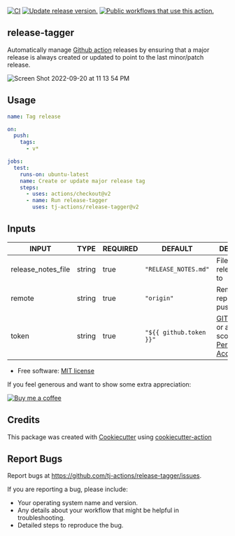 [![CI](https://github.com/tj-actions/release-tagger/workflows/CI/badge.svg)](https://github.com/tj-actions/release-tagger/actions?query=workflow%3ACI)
[![Update release version.](https://github.com/tj-actions/release-tagger/workflows/Update%20release%20version./badge.svg)](https://github.com/tj-actions/release-tagger/actions?query=workflow%3A%22Update+release+version.%22)
[![Public workflows that use this action.](https://img.shields.io/endpoint?url=https%3A%2F%2Fused-by.vercel.app%2Fapi%2Fgithub-actions%2Fused-by%3Faction%3Dtj-actions%2Frelease-tagger%26badge%3Dtrue)](https://github.com/search?o=desc\&q=tj-actions+release-tagger+path%3A.github%2Fworkflows+language%3AYAML\&s=\&type=Code)

## release-tagger

Automatically manage [Github action](https://docs.github.com/en/actions/creating-actions) releases by ensuring that a major release is always created or updated to point to the last minor/patch release.

![Screen Shot 2022-09-20 at 11 13 54 PM](https://user-images.githubusercontent.com/17484350/191419709-d13f6d43-91af-4209-95de-9a88d4e70d86.png)

## Usage

```yaml
name: Tag release

on:
  push:
    tags:
      - v*

jobs:
  test:
    runs-on: ubuntu-latest
    name: Create or update major release tag
    steps:
      - uses: actions/checkout@v2
      - name: Run release-tagger
        uses: tj-actions/release-tagger@v2
```

## Inputs

<!-- AUTO-DOC-INPUT:START - Do not remove or modify this section -->

|       INPUT        |  TYPE  | REQUIRED |         DEFAULT         |                                                                                                                                                    DESCRIPTION                                                                                                                                                     |
|--------------------|--------|----------|-------------------------|--------------------------------------------------------------------------------------------------------------------------------------------------------------------------------------------------------------------------------------------------------------------------------------------------------------------|
| release\_notes\_file | string | true     | `"RELEASE_NOTES.md"`    | File to write release notes<br>to                                                                                                                                                                                                                                                                                  |
| remote             | string | true     | `"origin"`              | Remote repository to push to<br>                                                                                                                                                                                                                                                                                   |
| token              | string | true     | `"${{ github.token }}"` | [GITHUB\_TOKEN](https://docs.github.com/en/free-pro-team@latest/actions/reference/authentication-in-a-workflow#using-the-github_token-in-a-workflow) or a repo scoped<br>[Personal Access Token](https://docs.github.com/en/free-pro-team@latest/github/authenticating-to-github/creating-a-personal-access-token) |

<!-- AUTO-DOC-INPUT:END -->

*   Free software: [MIT license](LICENSE)

If you feel generous and want to show some extra appreciation:

[![Buy me a coffee][buymeacoffee-shield]][buymeacoffee]

[buymeacoffee]: https://www.buymeacoffee.com/jackton1

[buymeacoffee-shield]: https://www.buymeacoffee.com/assets/img/custom_images/orange_img.png

## Credits

This package was created with [Cookiecutter](https://github.com/cookiecutter/cookiecutter) using [cookiecutter-action](https://github.com/tj-actions/cookiecutter-action)

## Report Bugs

Report bugs at https://github.com/tj-actions/release-tagger/issues.

If you are reporting a bug, please include:

*   Your operating system name and version.
*   Any details about your workflow that might be helpful in troubleshooting.
*   Detailed steps to reproduce the bug.

